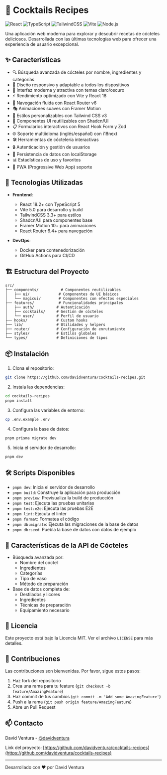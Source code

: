 # 🍹 Cocktails Recipes

![React](https://img.shields.io/badge/React-20232A?style=for-the-badge&logo=react&logoColor=61DAFB)
![TypeScript](https://img.shields.io/badge/TypeScript-007ACC?style=for-the-badge&logo=typescript&logoColor=white)
![TailwindCSS](https://img.shields.io/badge/Tailwind_CSS-38B2AC?style=for-the-badge&logo=tailwind-css&logoColor=white)
![Vite](https://img.shields.io/badge/Vite-B73BFE?style=for-the-badge&logo=vite&logoColor=FFD62E)
![Node.js](https://img.shields.io/badge/Node.js-339933?style=for-the-badge&logo=nodedotjs&logoColor=white)

Una aplicación web moderna para explorar y descubrir recetas de cócteles deliciosos. Desarrollada con las últimas tecnologías web para ofrecer una experiencia de usuario excepcional.

## ✨ Características

- 🔍 Búsqueda avanzada de cócteles por nombre, ingredientes y categorías
- 📱 Diseño responsivo y adaptable a todos los dispositivos
- 🎨 Interfaz moderna y atractiva con temas claro/oscuro
- ⚡ Rendimiento optimizado con Vite y React 18
- 🎯 Navegación fluida con React Router v6
- 🎭 Animaciones suaves con Framer Motion
- 🎨 Estilos personalizables con Tailwind CSS v3
- 🧩 Componentes UI reutilizables con Shadcn/UI
- 📋 Formularios interactivos con React Hook Form y Zod
- 🌐 Soporte multiidioma (inglés/español) con i18next
- 🛠️ Herramientas de cóctelería interactivas
- 🔒 Autenticación y gestión de usuarios
- 💾 Persistencia de datos con localStorage
- 📊 Estadísticas de uso y favoritos
- 📱 PWA (Progressive Web App) soporte


## 🚀 Tecnologías Utilizadas

- **Frontend**:
  - React 18.2+ con TypeScript 5
  - Vite 5.0 para desarrollo y build
  - TailwindCSS 3.3+ para estilos
  - Shadcn/UI para componentes base
  - Framer Motion 10+ para animaciones
  - React Router 6.4+ para navegación

- **DevOps**:
  - Docker para contenedorización
  - GitHub Actions para CI/CD

## 🏗️ Estructura del Proyecto

```
src/
├── components/          # Componentes reutilizables
│   ├── ui/             # Componentes de UI básicos
│   └── magicui/        # Componentes con efectos especiales
├── features/           # Funcionalidades principales
│   ├── auth/          # Autenticación
│   ├── cocktails/     # Gestión de cócteles
│   └── user/          # Perfil de usuario
├── hooks/             # Custom hooks
├── lib/               # Utilidades y helpers
├── router/            # Configuración de enrutamiento
├── styles/            # Estilos globales
└── types/             # Definiciones de tipos
```

## 📦 Instalación

1. Clona el repositorio:
```bash
git clone https://github.com/davidventura/cocktails-recipes.git
```

2. Instala las dependencias:
```bash
cd cocktails-recipes
pnpm install
```

3. Configura las variables de entorno:
```bash
cp .env.example .env
```

4. Configura la base de datos:
```bash
pnpm prisma migrate dev
```

5. Inicia el servidor de desarrollo:
```bash
pnpm dev
```

## 🛠️ Scripts Disponibles

- `pnpm dev`: Inicia el servidor de desarrollo
- `pnpm build`: Construye la aplicación para producción
- `pnpm preview`: Previsualiza la build de producción
- `pnpm test`: Ejecuta las pruebas unitarias
- `pnpm test:e2e`: Ejecuta las pruebas E2E
- `pnpm lint`: Ejecuta el linter
- `pnpm format`: Formatea el código
- `pnpm db:migrate`: Ejecuta las migraciones de la base de datos
- `pnpm db:seed`: Puebla la base de datos con datos de ejemplo

## 🧪 Características de la API de Cócteles

- Búsqueda avanzada por:
  - Nombre del cóctel
  - Ingredientes
  - Categorías
  - Tipo de vaso
  - Método de preparación
- Base de datos completa de:
  - Destilados y licores
  - Ingredientes
  - Técnicas de preparación
  - Equipamiento necesario

## 📝 Licencia

Este proyecto está bajo la Licencia MIT. Ver el archivo `LICENSE` para más detalles.

## 🤝 Contribuciones

Las contribuciones son bienvenidas. Por favor, sigue estos pasos:

1. Haz fork del repositorio
2. Crea una rama para tu feature (`git checkout -b feature/AmazingFeature`)
3. Haz commit de tus cambios (`git commit -m 'Add some AmazingFeature'`)
4. Push a la rama (`git push origin feature/AmazingFeature`)
5. Abre un Pull Request

## 📫 Contacto

David Ventura - [@davidventura](https://twitter.com/davidventura)

Link del proyecto: [https://github.com/davidventura/cocktails-recipes](https://github.com/davidventura/cocktails-recipes)

---

Desarrollado con ❤️ por David Ventura
